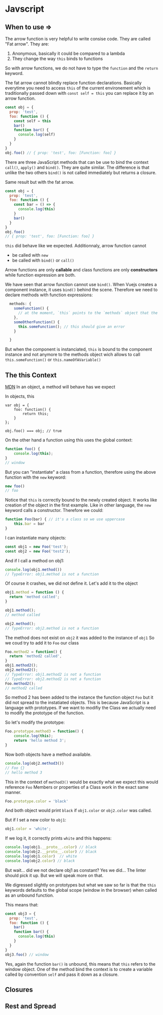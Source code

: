 # Javscript

## When to use =>
The arrow function is very helpful to write consise code. They are called "Fat arrow". They are:

1. Anonymous, basically it could be compared to a lambda
2. They change the way `this` binds to functions

So with arrow functions, we do not have to type the `function` and the `return` keyword.

The fat arrow cannot blindly replace function declarations. Basically everytime you need to access `this` of the current environement which is traditionally passed down with `const self = this` you can replace it by an arrow function. 

```js
const obj = {
  prop: 'test',
  foo: function () {
    const self = this
    bar()
    function bar() {
      console.log(self)
    }
  }
}
obj.foo() // { prop: 'test', foo: [Function: foo] }
```
There are three JavaScript methods that can be use to bind the context `call()`, `apply()` and `bind()`. They are quite similar. The difference is that unlike the two others `bind()` is not called immediately but returns a closure.

Same result but with the fat arrow.
```js
const obj = {
  prop: 'test',
  foo: function () {
    const bar = () => {
      console.log(this)
    }
    bar()
  }
}
obj.foo()
// { prop: 'test', foo: [Function: foo] }
```
`this` did behave like we expected. Additionnaly, arrow function cannot 
* be called with `new`
* be called with `bind()` or `call()`

Arrow functions are only __callable__ and class functions are only __constructors__ while function expression are both.

We have seen that arrow function cannot use `bind()`. When Vuejs creates a component instance, it uses `bind()` behind the scene. Therefore we need to declare methods with function expressions:

```js
  methods: {
    someFunction() { 
      // at the moment, `this` points to the `methods` object that the function is defined in.
    },
    someOtherFunction() {
      this.someFunction(); // this should give an error
    }

  }
```
But when the component is instanciated, `this` is bound to the component instance and not anymore to the methods object wich allows to call `this.someFunction()` or `this.nameOfAVariable()`


## The this Context
[MDN](https://developer.mozilla.org/en-US/docs/Web/JavaScript/Reference/Operators/this)
In an object, a method will behave has we expect

In objects, this
```js{3}
var obj = {
    foo: function() {
        return this;   
    }
};

obj.foo() === obj; // true
```

On the other hand a function using this uses the global context:
```js
function foo() {
    console.log(this);
}
// window
```
But you can "instantiate" a class from a function, therefore using the above function with the `new` keyword:

```js
new foo()
// foo
```
Notice that `this` is correctly bound to the newly created object. It works like creation of the object in the first example. Like in other language, the `new` keyword calls a constructor. Therefore we could:

```js
function Foo(bar) { // it's a class so we use uppercase
    this.bar = bar
}
```

I can instantiate many objects:
```js
const obj1 = new Foo('test');
const obj2 = new Foo('test2');
```

And if I call a method on obj1:

```js
console.log(obj1.method())
// TypeError: obj1.method is not a function
```

Of course it crashes, we did  not define it. Let's add it to the object
```js
obj1.method = function () {
  return 'method called';
}

obj1.method();
// method called

obj2.method();
// TypeError: obj2.method is not a function
```

The method does not exist on `obj2` it was added to the instance of `obj1`
So we coud try to add it to `Foo` our class

```js
Foo.method2 = function() {
  return 'method2 called',
}
obj1.method2();
obj2.method2();
// TypeError: obj1.method2 is not a function
// TypeError: obj2.method2 is not a function 
Foo.method2();
// method2 called
```
So method 2 has been added to the instance the function object `Foo` but it did not spread to the instatiated objects. This is because JavaScript is a language with prototypes. If we want to modifiy the Class we actually need to modify the prototype of the function.

So let's modify the prototype:

```js
Foo.prototype.method3 = function() {
    console.log(this);
    return 'hello method 3';
}
```

Now both objects have a method available.
```js
console.log(obj2.method3())
// Foo {}
// hello method 3
```
This in the context of `method3()` would be exactly what we expect this would reference `Foo`
Members or properties of a Class work in the exact same manner.

```js
Foo.prototype.color = 'black'
```
And both object would print `black` if `obj1.color` or `obj2.color` was called.

But if I set a new color to `obj1`: 
```js
obj1.color = 'white';
```
If we log it, it correctly prints `white` and this happens:

```js
console.log(obj1.__proto__.color) // black
console.log(obj2.__proto__.color) // black
console.log(obj1.color)  // white
console.log(obj2.color) // black
```
But wait... did we not declare obj1 as constant? Yes we did... The linter should pick it up. But we will speak more on that.

We digressed slightly on prototypes but what we saw so far is that the `this` keywords defaults to the global scope (window in the browser) when called as an unbound function.

This means that:
```js
const obj3 = {
  prop: 'test',
  foo: function () {
    bar()
    function bar() {
      console.log(this)
    }
  }
}
obj3.foo() // window
```
Yes, again the function `bar()` is unbound, this means that `this` refers to the window object. One of the method bind the context is to create a variable called by convention `self` and pass it down as a closure.

## Closures

## Rest and Spread




